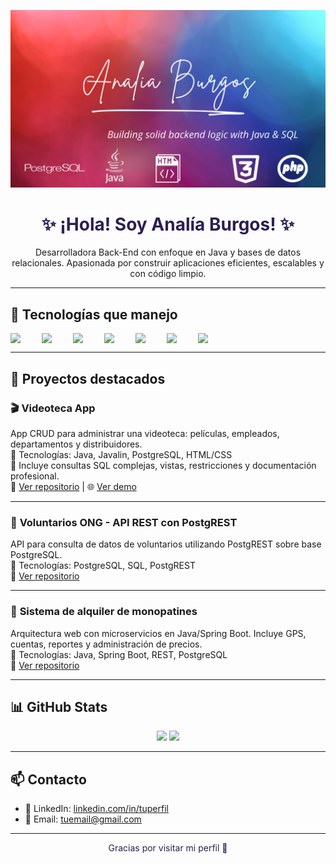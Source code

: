 
<!-- Banner o imagen personalizada (opcional) -->
<!-- Puedes crear una imagen en Canva y subirla al repo para colocar aquí -->

<p align="center">
  <img src="./banner.png" alt="Analia Burgos Banner" style="width:100%; max-height:25%; object-fit:cover;">
</p>



<h1 align="center" style="color:#2b1f51;">✨ ¡Hola! Soy Analía Burgos! ✨</h1>

<p align="center">
Desarrolladora Back-End con enfoque en Java y bases de datos relacionales.  
Apasionada por construir aplicaciones eficientes, escalables y con código limpio.  
</p>

---

## 🚀 Tecnologías que manejo

<div style="display: flex; flex-wrap: wrap; gap: 10px;">
  <img src="https://cdn.jsdelivr.net/gh/devicons/devicon/icons/java/java-original.svg" width="40"/> 
  <img src="https://cdn.jsdelivr.net/gh/devicons/devicon/icons/spring/spring-original.svg" width="40"/>
  <img src="https://cdn.jsdelivr.net/gh/devicons/devicon/icons/postgresql/postgresql-original.svg" width="40"/>
  <img src="https://cdn.jsdelivr.net/gh/devicons/devicon/icons/html5/html5-original.svg" width="40"/> 
  <img src="https://cdn.jsdelivr.net/gh/devicons/devicon/icons/css3/css3-original.svg" width="40"/>
  <img src="https://cdn.jsdelivr.net/gh/devicons/devicon/icons/git/git-original.svg" width="40"/> 
  <img src="https://cdn.jsdelivr.net/gh/devicons/devicon/icons/github/github-original.svg" width="40"/> 
</div>

---

## 📂 Proyectos destacados

### 🎬 **Videoteca App**
App CRUD para administrar una videoteca: películas, empleados, departamentos y distribuidores.  
🔧 Tecnologías: Java, Javalin, PostgreSQL, HTML/CSS  
📌 Incluye consultas SQL complejas, vistas, restricciones y documentación profesional.  
🔗 [Ver repositorio](https://github.com/tuusuario/nombre-repo) | 🌐 [Ver demo](https://tudemo.vercel.app)

---

### 🤝 **Voluntarios ONG - API REST con PostgREST**
API para consulta de datos de voluntarios utilizando PostgREST sobre base PostgreSQL.  
🔧 Tecnologías: PostgreSQL, SQL, PostgREST  
🔗 [Ver repositorio](https://github.com/tuusuario/nombre-repo)

---

### 🛴 **Sistema de alquiler de monopatines**
Arquitectura web con microservicios en Java/Spring Boot. Incluye GPS, cuentas, reportes y administración de precios.  
🔧 Tecnologías: Java, Spring Boot, REST, PostgreSQL  
🔗 [Ver repositorio](https://github.com/tuusuario/nombre-repo)

---

## 📊 GitHub Stats

<div align="center">
  <img src="https://github-readme-stats.vercel.app/api?username=tuusuario&show_icons=true&theme=midnight-purple" height="160"/>
  <img src="https://github-readme-stats.vercel.app/api/top-langs/?username=tuusuario&layout=compact&theme=midnight-purple" height="160"/>
</div>

---

## 📫 Contacto


- 💼 LinkedIn: [linkedin.com/in/tuperfil](https://linkedin.com/in/tuperfil)
- 📧 Email: [tuemail@gmail.com](mailto:tuemail@gmail.com)

---

<p align="center" style="color:#2b1f51;">
Gracias por visitar mi perfil 🙌  
</p>
